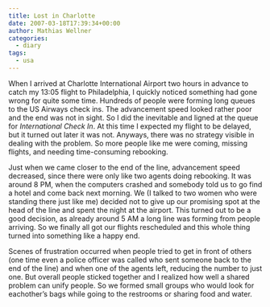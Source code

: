 ```yaml
---
title: Lost in Charlotte
date: 2007-03-18T17:39:34+00:00
author: Mathias Wellner
categories:
  - diary
tags:
  - usa
---
```

When I arrived at Charlotte International Airport two hours in advance to catch my 13:05 flight to Philadelphia, I quickly noticed something had gone wrong for quite some time. Hundreds of people were forming long queues to the US Airways check ins. The advancement speed looked rather poor and the end was not in sight. So I did the inevitable and ligned at the queue for _International Check In_. At this time I expected my flight to be delayed, but it turned out later it was not. Anyways, there was no strategy visible in dealing with the problem. So more people like me were coming, missing flights, and needing time-consuming rebooking. 

Just when we came closer to the end of the line, advancement speed decreased, since there were only like two agents doing rebooking. It was around 8 PM, when the computers crashed and somebody told us to go find a hotel and come back next morning. We (I talked to two women who were standing there just like me) decided not to give up our promising spot at the head of the line and spent the night at the airport. This turned out to be a good decision, as already around 5 AM a long line was forming from people arriving. So we finally all got our flights rescheduled and this whole thing turned into something like a happy end. 

Scenes of frustration occurred when people tried to get in front of others (one time even a police officer was called who sent someone back to the end of the line) and when one of the agents left, reducing the number to just one. But overall people sticked together and I realized how well a shared problem can unify people. So we formed small groups who would look for eachother&#8217;s bags while going to the restrooms or sharing food and water.